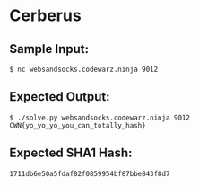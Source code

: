 # Cerberus

## Sample Input:

```
$ nc websandsocks.codewarz.ninja 9012
```
## Expected Output:

```
$ ./solve.py websandsocks.codewarz.ninja 9012
CWN{yo_yo_yo_you_can_totally_hash}
```
## Expected SHA1 Hash:

```
1711db6e50a5fdaf82f0859954bf87bbe843f8d7
```
